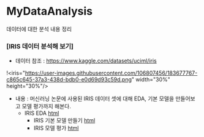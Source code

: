 # MyDataAnalysis
데이터에 대한 분석 내용 정리

### [IRIS 데이터 분석해 보기]
  * 데이터 참조 : https://www.kaggle.com/datasets/uciml/iris
  
  !<iris="https://user-images.githubusercontent.com/106807456/183677767-c865c645-37a3-438d-bdb0-e0d69d93c59d.png" width="30%" height="30%"/>

  * 내용 : 머신러닝 논문에 사용된 IRIS 데이터 셋에 대해 EDA, 기본 모델을 만들어보고 모델 평가까지 해본다.
    * IRIS EDA [html](https://lyonari.github.io/MyDataAnalysis/IRIS_BASIC01.html)
	  * IRIS 기본 모델 만들기 [html]()
	  * IRIS 모델 평가 [html]()
